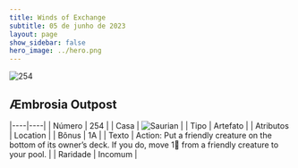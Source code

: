```yaml
---
title: Winds of Exchange
subtitle: 05 de junho de 2023
layout: page
show_sidebar: false
hero_image: ../hero.png
---
```


![254](https://mastervault-storage-prod.s3.amazonaws.com/media/card_front/en/600_254_b5d2581c5e07_en.png)


## Æmbrosia Outpost

|----|----|
| Número | 254 |
| Casa | ![Saurian](https://archonarcana.com/images/thumb/9/9e/Saurian_P.png/22px-Saurian_P.png "Sauro") |
| Tipo | Artefato |
| Atributos | Location |
| Bônus | 1A |
| Texto | Action: Put a friendly creature on the bottom of its owner’s deck. If you do, move 1 from a friendly creature to your pool.  |
| Raridade | Incomum |
